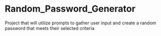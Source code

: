 # Random_Password_Generator
Project that will utilize prompts to gather user input and create a random password that meets their selected criteria

